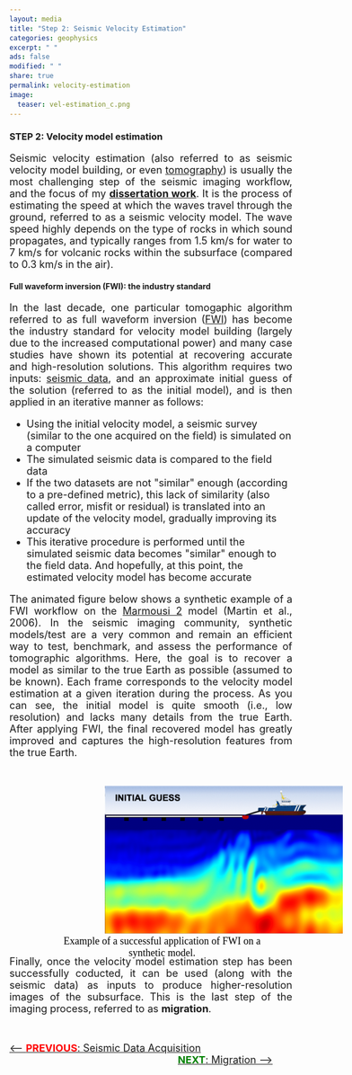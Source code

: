 ```yaml
---
layout: media
title: "Step 2: Seismic Velocity Estimation"
categories: geophysics
excerpt: " "
ads: false
modified: " "
share: true
permalink: velocity-estimation
image:
  teaser: vel-estimation_c.png
---
```


<h3>STEP 2: Velocity model estimation</h3>

<p style="text-align:justify; font-size: 18px">
Seismic velocity estimation (also referred to as seismic velocity model building, or even <a href="https://en.wikipedia.org/wiki/Seismic_tomography" target="_blank">tomography</a>) is usually the most challenging step of the seismic imaging workflow, and the focus of my <b><a href="/fwime">dissertation work</a></b>. It is the process of estimating the speed at which the waves travel through the ground, referred to as a seismic velocity model. The wave speed highly depends on the type of rocks in which sound propagates, and typically ranges from 1.5 km/s for water to 7 km/s for volcanic rocks within the subsurface (compared to 0.3 km/s in the air).
</p>

<h4>Full waveform inversion (FWI): the industry standard</h4>
<p style="text-align:justify; font-size: 18px">
In the last decade, one particular tomogaphic algorithm referred to as full waveform inversion (<a href="https://jean-virieux.obs.ujf-grenoble.fr/IMG/pdf/GPY_2009_VIRIEUX.pdf?" target="_blank">FWI</a>) has become the industry standard for velocity model building (largely due to the increased computational power) and many case studies have shown its potential at recovering accurate and high-resolution solutions. This algorithm requires two inputs: <a href="/acquisition">seismic data</a>, and an approximate initial guess of the solution (referred to as the initial model), and is then applied in an iterative manner as follows:

<ul style="font-size: 18px;">
    <li style="font-size: 18px;">Using the initial velocity model, a seismic survey (similar to the one acquired on the field) is simulated on a computer</li>
    <li style="font-size: 18px;">The simulated seismic data is compared to the field data </li>
    <li style="font-size: 18px;">If the two datasets are not "similar" enough (according to a pre-defined metric), this lack of similarity (also called error, misfit or residual) is translated into an update of the velocity model, gradually improving its accuracy</li>
    <li style="font-size: 18px;">This iterative procedure is performed until the simulated seismic data becomes "similar" enough to the field data. And hopefully, at this point, the estimated velocity model has become accurate</li>
</ul>
</p>

<p style="text-align:justify; font-size: 18px">
The animated figure below shows a synthetic example of a FWI workflow on the <a href="/papers/marmousi2.pdf">Marmousi 2</a> model (Martin et al., 2006). In the seismic imaging community, synthetic models/test are a very common and remain an efficient way to test, benchmark, and assess the performance of tomographic algorithms. Here, the goal is to recover a model as similar to the true Earth as possible (assumed to be known). Each frame corresponds to the velocity model estimation at a given iteration during the process. As you can see, the initial model is quite smooth (i.e., low resolution) and lacks many details from the true Earth. After applying FWI, the final recovered model has greatly improved and captures the high-resolution features from the true Earth.
</p><br/>

<figure>
<img src="/images/fwi-marmousi.gif" width="600" style="margin-left:130px"/>
<figcaption style="height: 1.0em; text-align:center; font-size: 18px; font-family: Calibri; color: black; margin-left: 40px">Example of a successful application of FWI on a synthetic model.</figcaption>
</figure>

<p style="text-align:justify; font-size: 18px">
Finally, once the velocity model estimation step has been successfully coducted, it can be used (along with the seismic data) as inputs to produce higher-resolution images of the subsurface. This is the last step of the imaging process, referred to as <b>migration</b>.
</p>
<br/>
<p>
<span style="text-align:left; font-size: 18px"><a href="/acquisition"><-- <b><span style="color: red">PREVIOUS</span></b>: Seismic Data Acquisition</a></span>
<span style="text-align:right; margin-left:300px; font-size: 18px"><a href="/migration"><b><span style="color: green">NEXT</span></b>: Migration --> </a></span>
</p>
